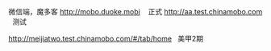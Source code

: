 微信端，魔多客
http://mobo.duoke.mobi    正式
http://aa.test.chinamobo.com   测试


http://meijiatwo.test.chinamobo.com/#/tab/home   美甲2期
